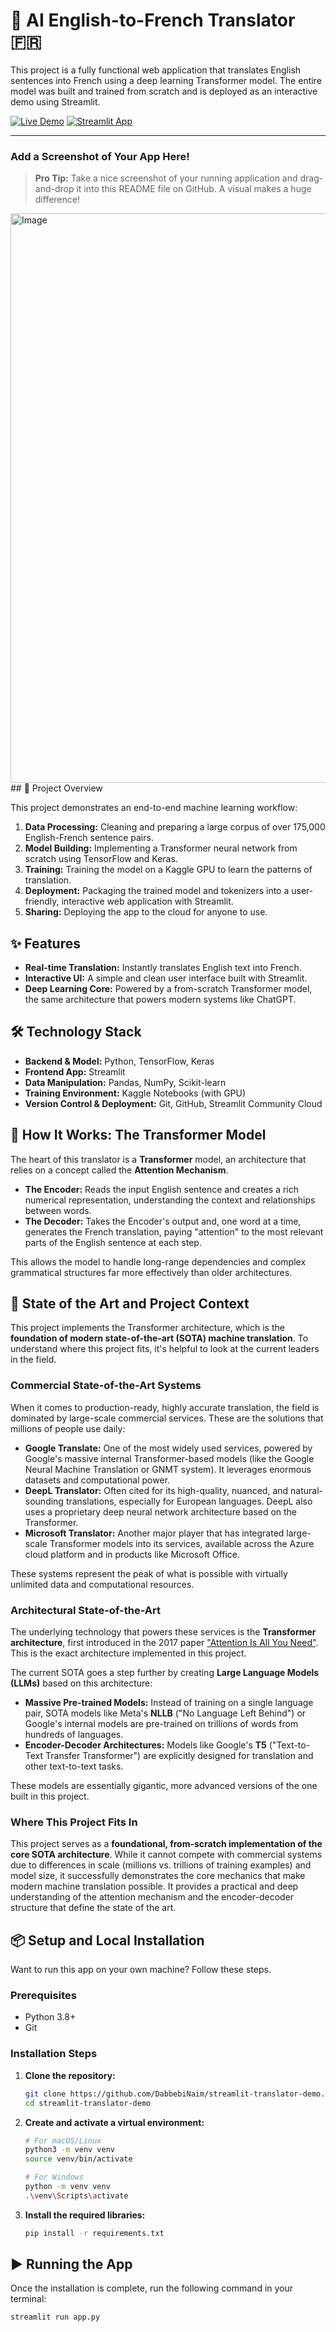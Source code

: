 # 🤖 AI English-to-French Translator 🇫🇷

This project is a fully functional web application that translates English sentences into French using a deep learning Transformer model. The entire model was built and trained from scratch and is deployed as an interactive demo using Streamlit.

[![Live Demo](https://img.shields.io/badge/Live_Demo-Click_Here-brightgreen?style=for-the-badge)](https://app-translator-demo-58ybsevqcwparweazxyyku.streamlit.app/)
[![Streamlit App](https://static.streamlit.io/badges/streamlit_badge_black_white.svg)](https://app-translator-demo-58ybsevqcwparweazxyyku.streamlit.app/)

---

### Add a Screenshot of Your App Here!
> **Pro Tip:** Take a nice screenshot of your running application and drag-and-drop it into this README file on GitHub. A visual makes a huge difference!

<img width="1919" height="911" alt="Image" src="https://github.com/user-attachments/assets/699386cd-2f5a-48b8-9e68-560f28955b0f" />
## 🚀 Project Overview

This project demonstrates an end-to-end machine learning workflow:
1.  **Data Processing:** Cleaning and preparing a large corpus of over 175,000 English-French sentence pairs.
2.  **Model Building:** Implementing a Transformer neural network from scratch using TensorFlow and Keras.
3.  **Training:** Training the model on a Kaggle GPU to learn the patterns of translation.
4.  **Deployment:** Packaging the trained model and tokenizers into a user-friendly, interactive web application with Streamlit.
5.  **Sharing:** Deploying the app to the cloud for anyone to use.

## ✨ Features

-   **Real-time Translation:** Instantly translates English text into French.
-   **Interactive UI:** A simple and clean user interface built with Streamlit.
-   **Deep Learning Core:** Powered by a from-scratch Transformer model, the same architecture that powers modern systems like ChatGPT.

## 🛠️ Technology Stack

-   **Backend & Model:** Python, TensorFlow, Keras
-   **Frontend App:** Streamlit
-   **Data Manipulation:** Pandas, NumPy, Scikit-learn
-   **Training Environment:** Kaggle Notebooks (with GPU)
-   **Version Control & Deployment:** Git, GitHub, Streamlit Community Cloud

## 🧠 How It Works: The Transformer Model

The heart of this translator is a **Transformer** model, an architecture that relies on a concept called the **Attention Mechanism**.

-   **The Encoder:** Reads the input English sentence and creates a rich numerical representation, understanding the context and relationships between words.
-   **The Decoder:** Takes the Encoder's output and, one word at a time, generates the French translation, paying "attention" to the most relevant parts of the English sentence at each step.

This allows the model to handle long-range dependencies and complex grammatical structures far more effectively than older architectures.
## 🎯 State of the Art and Project Context

This project implements the Transformer architecture, which is the **foundation of modern state-of-the-art (SOTA) machine translation**. To understand where this project fits, it's helpful to look at the current leaders in the field.

### Commercial State-of-the-Art Systems

When it comes to production-ready, highly accurate translation, the field is dominated by large-scale commercial services. These are the solutions that millions of people use daily:

-   **Google Translate:** One of the most widely used services, powered by Google's massive internal Transformer-based models (like the Google Neural Machine Translation or GNMT system). It leverages enormous datasets and computational power.
-   **DeepL Translator:** Often cited for its high-quality, nuanced, and natural-sounding translations, especially for European languages. DeepL also uses a proprietary deep neural network architecture based on the Transformer.
-   **Microsoft Translator:** Another major player that has integrated large-scale Transformer models into its services, available across the Azure cloud platform and in products like Microsoft Office.

These systems represent the peak of what is possible with virtually unlimited data and computational resources.

### Architectural State-of-the-Art

The underlying technology that powers these services is the **Transformer architecture**, first introduced in the 2017 paper ["Attention Is All You Need"](https://arxiv.org/abs/1706.03762). This is the exact architecture implemented in this project.

The current SOTA goes a step further by creating **Large Language Models (LLMs)** based on this architecture:

-   **Massive Pre-trained Models:** Instead of training on a single language pair, SOTA models like Meta's **NLLB** ("No Language Left Behind") or Google's internal models are pre-trained on trillions of words from hundreds of languages.
-   **Encoder-Decoder Architectures:** Models like Google's **T5** ("Text-to-Text Transfer Transformer") are explicitly designed for translation and other text-to-text tasks.

These models are essentially gigantic, more advanced versions of the one built in this project.

### Where This Project Fits In

This project serves as a **foundational, from-scratch implementation of the core SOTA architecture**. While it cannot compete with commercial systems due to differences in scale (millions vs. trillions of training examples) and model size, it successfully demonstrates the core mechanics that make modern machine translation possible. It provides a practical and deep understanding of the attention mechanism and the encoder-decoder structure that define the state of the art.

## 📦 Setup and Local Installation

Want to run this app on your own machine? Follow these steps.

### Prerequisites

-   Python 3.8+
-   Git

### Installation Steps

1.  **Clone the repository:**
    ```bash
    git clone https://github.com/DabbebiNaim/streamlit-translator-demo.git
    cd streamlit-translator-demo
    ```

2.  **Create and activate a virtual environment:**
    ```bash
    # For macOS/Linux
    python3 -m venv venv
    source venv/bin/activate

    # For Windows
    python -m venv venv
    .\venv\Scripts\activate
    ```

3.  **Install the required libraries:**
    ```bash
    pip install -r requirements.txt
    ```

## ▶️ Running the App

Once the installation is complete, run the following command in your terminal:

```bash
streamlit run app.py
